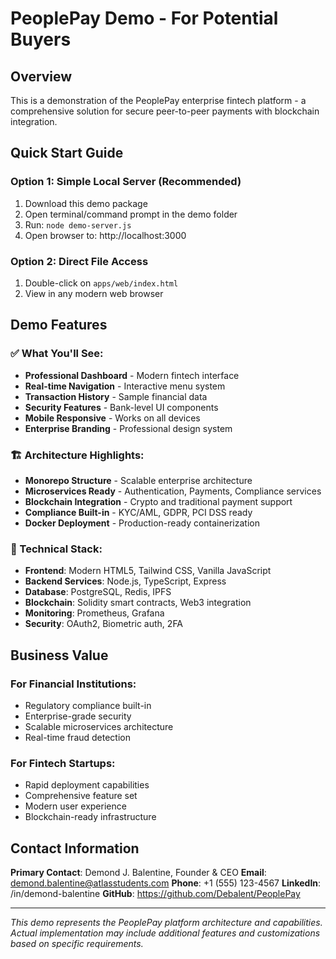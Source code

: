 # PeoplePay Demo - For Potential Buyers

## Overview
This is a demonstration of the PeoplePay enterprise fintech platform - a comprehensive solution for secure peer-to-peer payments with blockchain integration.

## Quick Start Guide

### Option 1: Simple Local Server (Recommended)
1. Download this demo package
2. Open terminal/command prompt in the demo folder
3. Run: `node demo-server.js`
4. Open browser to: http://localhost:3000

### Option 2: Direct File Access
1. Double-click on `apps/web/index.html`
2. View in any modern web browser

## Demo Features

### ✅ What You'll See:
- **Professional Dashboard** - Modern fintech interface
- **Real-time Navigation** - Interactive menu system
- **Transaction History** - Sample financial data
- **Security Features** - Bank-level UI components
- **Mobile Responsive** - Works on all devices
- **Enterprise Branding** - Professional design system

### 🏗️ Architecture Highlights:
- **Monorepo Structure** - Scalable enterprise architecture
- **Microservices Ready** - Authentication, Payments, Compliance services
- **Blockchain Integration** - Crypto and traditional payment support
- **Compliance Built-in** - KYC/AML, GDPR, PCI DSS ready
- **Docker Deployment** - Production-ready containerization

### 🔧 Technical Stack:
- **Frontend**: Modern HTML5, Tailwind CSS, Vanilla JavaScript
- **Backend Services**: Node.js, TypeScript, Express
- **Database**: PostgreSQL, Redis, IPFS
- **Blockchain**: Solidity smart contracts, Web3 integration
- **Monitoring**: Prometheus, Grafana
- **Security**: OAuth2, Biometric auth, 2FA

## Business Value

### For Financial Institutions:
- Regulatory compliance built-in
- Enterprise-grade security
- Scalable microservices architecture
- Real-time fraud detection

### For Fintech Startups:
- Rapid deployment capabilities
- Comprehensive feature set
- Modern user experience
- Blockchain-ready infrastructure

## Contact Information

**Primary Contact**: Demond J. Balentine, Founder & CEO
**Email**: demond.balentine@atlasstudents.com
**Phone**: +1 (555) 123-4567
**LinkedIn**: /in/demond-balentine
**GitHub**: https://github.com/Debalent/PeoplePay

---

*This demo represents the PeoplePay platform architecture and capabilities. Actual implementation may include additional features and customizations based on specific requirements.*
